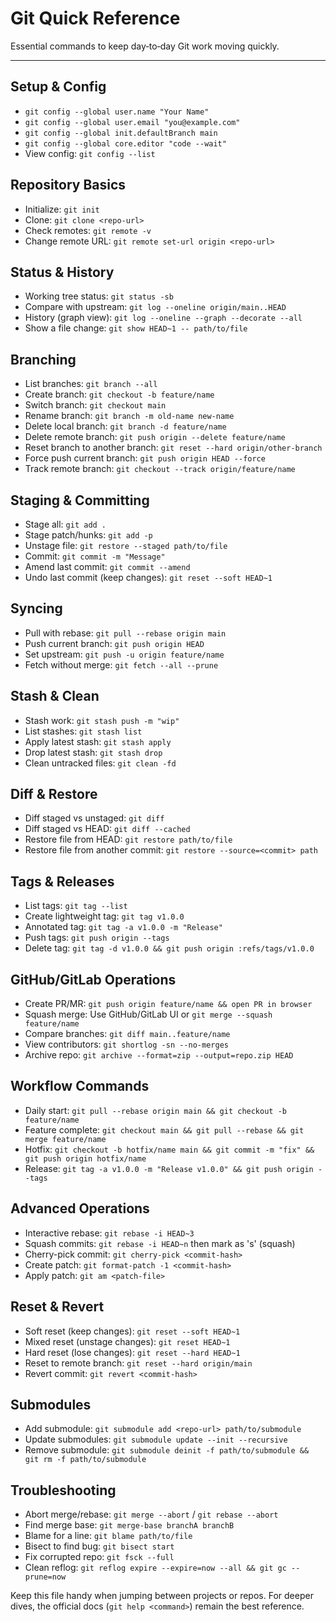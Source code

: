# Git Quick Reference

Essential commands to keep day‑to‑day Git work moving quickly.

---

## Setup & Config

- `git config --global user.name "Your Name"`
- `git config --global user.email "you@example.com"`
- `git config --global init.defaultBranch main`
- `git config --global core.editor "code --wait"`
- View config: `git config --list`

## Repository Basics

- Initialize: `git init`
- Clone: `git clone <repo-url>`
- Check remotes: `git remote -v`
- Change remote URL: `git remote set-url origin <repo-url>`

## Status & History

- Working tree status: `git status -sb`
- Compare with upstream: `git log --oneline origin/main..HEAD`
- History (graph view): `git log --oneline --graph --decorate --all`
- Show a file change: `git show HEAD~1 -- path/to/file`

## Branching

- List branches: `git branch --all`
- Create branch: `git checkout -b feature/name`
- Switch branch: `git checkout main`
- Rename branch: `git branch -m old-name new-name`
- Delete local branch: `git branch -d feature/name`
- Delete remote branch: `git push origin --delete feature/name`
- Reset branch to another branch: `git reset --hard origin/other-branch`
- Force push current branch: `git push origin HEAD --force`
- Track remote branch: `git checkout --track origin/feature/name`

## Staging & Committing

- Stage all: `git add .`
- Stage patch/hunks: `git add -p`
- Unstage file: `git restore --staged path/to/file`
- Commit: `git commit -m "Message"`
- Amend last commit: `git commit --amend`
- Undo last commit (keep changes): `git reset --soft HEAD~1`

## Syncing

- Pull with rebase: `git pull --rebase origin main`
- Push current branch: `git push origin HEAD`
- Set upstream: `git push -u origin feature/name`
- Fetch without merge: `git fetch --all --prune`

## Stash & Clean

- Stash work: `git stash push -m "wip"`
- List stashes: `git stash list`
- Apply latest stash: `git stash apply`
- Drop latest stash: `git stash drop`
- Clean untracked files: `git clean -fd`

## Diff & Restore

- Diff staged vs unstaged: `git diff`
- Diff staged vs HEAD: `git diff --cached`
- Restore file from HEAD: `git restore path/to/file`
- Restore file from another commit: `git restore --source=<commit> path`

## Tags & Releases

- List tags: `git tag --list`
- Create lightweight tag: `git tag v1.0.0`
- Annotated tag: `git tag -a v1.0.0 -m "Release"`
- Push tags: `git push origin --tags`
- Delete tag: `git tag -d v1.0.0 && git push origin :refs/tags/v1.0.0`

## GitHub/GitLab Operations

- Create PR/MR: `git push origin feature/name && open PR in browser`
- Squash merge: Use GitHub/GitLab UI or `git merge --squash feature/name`
- Compare branches: `git diff main..feature/name`
- View contributors: `git shortlog -sn --no-merges`
- Archive repo: `git archive --format=zip --output=repo.zip HEAD`

## Workflow Commands

- Daily start: `git pull --rebase origin main && git checkout -b feature/name`
- Feature complete: `git checkout main && git pull --rebase && git merge feature/name`
- Hotfix: `git checkout -b hotfix/name main && git commit -m "fix" && git push origin hotfix/name`
- Release: `git tag -a v1.0.0 -m "Release v1.0.0" && git push origin --tags`

## Advanced Operations

- Interactive rebase: `git rebase -i HEAD~3`
- Squash commits: `git rebase -i HEAD~n` then mark as 's' (squash)
- Cherry-pick commit: `git cherry-pick <commit-hash>`
- Create patch: `git format-patch -1 <commit-hash>`
- Apply patch: `git am <patch-file>`

## Reset & Revert

- Soft reset (keep changes): `git reset --soft HEAD~1`
- Mixed reset (unstage changes): `git reset HEAD~1`
- Hard reset (lose changes): `git reset --hard HEAD~1`
- Reset to remote branch: `git reset --hard origin/main`
- Revert commit: `git revert <commit-hash>`

## Submodules

- Add submodule: `git submodule add <repo-url> path/to/submodule`
- Update submodules: `git submodule update --init --recursive`
- Remove submodule: `git submodule deinit -f path/to/submodule && git rm -f path/to/submodule`

## Troubleshooting

- Abort merge/rebase: `git merge --abort` / `git rebase --abort`
- Find merge base: `git merge-base branchA branchB`
- Blame for a line: `git blame path/to/file`
- Bisect to find bug: `git bisect start`
- Fix corrupted repo: `git fsck --full`
- Clean reflog: `git reflog expire --expire=now --all && git gc --prune=now`

Keep this file handy when jumping between projects or repos. For deeper dives, the official docs (`git help <command>`) remain the best reference.

